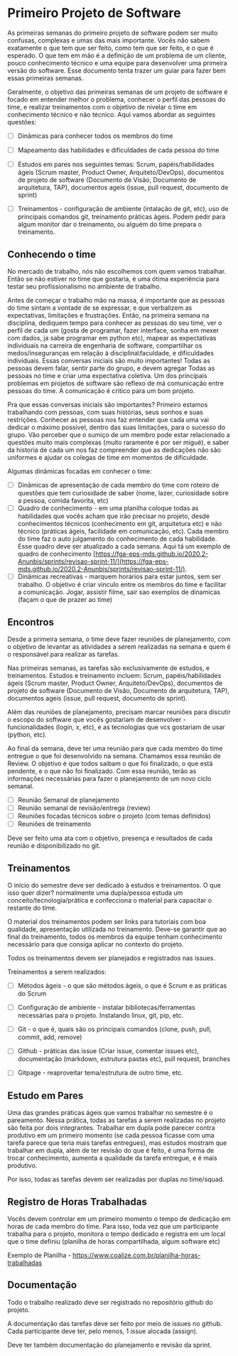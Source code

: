 # Primeiro Projeto de Software

As primeiras semanas do primeiro projeto de software podem ser muito confusas, complexas e umas das mais importante.
Vocês não sabem exatamente o que tem que ser feito, como tem que ser feito, e o que é esperado. 
O que tem em mão é a definição de um problema de um cliente, pouco conhecimento técnico e uma equipe para desenvolver uma primeira versão do software. 
 Esse documento tenta trazer um guiar para fazer bem essas primeiras semanas.

Geralmente, o objetivo das primeiras semanas de um projeto de software é focado em entender melhor o problema, conhecer o perfil das pessoas do time, e realizar treinamentos com o objetivo de nivelar o time em conhecimento técnico e não técnico. Aqui vamos abordar as seguintes questões:

- [ ] Dinâmicas para conhecer todos os membros do time
- [ ] Mapeamento das habilidades e dificuldades de cada pessoa do time
- [ ] Estudos em pares nos seguintes temas: Scrum, papéis/habilidades ágeis (Scrum master, Product Owner, Arquiteto/DevOps), documentos de projeto de software (Documento de Visão, Documento de arquitetura, TAP), documentos ageis (issue, pull request, documento de sprint)
- [ ] Treinamentos - configuração de ambiente (intalação de git, etc), uso de principais comandos git, treinamento práticas ágeis. Podem pedir para algum monitor dar o treinamento, ou alguém do time prepara o treinamento.


## Conhecendo o time

No mercado de trabalho, nós não escolhemos com quem vamos trabalhar. Então se não estiver no time que gostaria, é uma ótima experiência para testar seu profissionalismo no ambiente de trabalho. 

Antes de começar o trabalho mão na massa, é importante que as pessoas do time sintam a vontade de se expressar, e que verbalizem as expectativas, limitações e frustrações. Então, na primeira semana na disciplina, dediquem tempo para conhecer as pessoas do seu time, ver o perfil de cada um (gosta de programar, fazer interface, sonha em mexer com dados, ja sabe programar em python etc), mapear as expectativas individuais na carreira de engenharia de software, compartilhar os medos/inseguranças em relação à disciplina\faculdade, e dificuldades individuais. Essas conversas iniciais são muito importantes! Todas as pessoas devem falar, sentir parte do grupo, e devem agregar Todas as pessoas no time e criar uma expectativa coletiva. Um dos principais problemas em projetos de software são reflexo de má comunicação entre pessoas do time. A comunicação é critico para um bom projeto.

Pra que essas conversas iniciais são importantes? Primeiro estamos trabalhando com pessoas, com suas histórias, seus sonhos e suas restrições. Conhecer as pessoas nos faz entender que cada uma vai dedicar o máximo possivel, dentro das suas limitações, para o sucesso do grupo. Vão perceber que o sumiço de um membro pode estar relacionado a questões muito mais complexas (muito raramente é por ser migué), e saber da historia de cada um nos faz compreender que as dedicações não são uniformes e ajudar os colegas de time em momentos de dificuldade.

Algumas dinâmicas focadas em conhecer o time:

- [ ] Dinâmicas de apresentação de cada membro do time com roteiro de questões que tem curiosidade de saber (nome, lazer, curiosidade sobre a pessoa, comida favorita, etc)
- [ ] Quadro de conhecimento - em uma planilha coloque todas as habilidades que vocês acham que irão precisar no projeto, desde conhecimentos técnicos (conhecimento em git, arquitetura etc) e não técnico (práticas ágeis, facilidade em comunicação, etc). Cada membro do time faz o auto julgamento do conhecimento de cada habilidade. Esse quadro deve ser atualizado a cada semana. Aqui tá um exemplo de quadro de conhecimento [https://fga-eps-mds.github.io/2020.2-Anunbis/sprints/revisao-sprint-11/](https://fga-eps-mds.github.io/2020.2-Anunbis/sprints/revisao-sprint-11/). 
- [ ] Dinâmicas recreativas - marquem horários para estar juntos, sem ser trabalho. O objetivo é criar vinculo entre os membros do time e facilitar a comunicação. Jogar, assistir filme, sair sao exemplos de dinamicas (façam o que de prazer ao time)

## Encontros

Desde a primeira semana, o time deve fazer reuniões de planejamento, com o objetivo de levantar as atividades a serem realizadas na semana e quem é o responsável para realizar as tarefas. 

Nas primeiras semanas, as tarefas são exclusivamente de estudos, e treinamentos. Estudos e treinamento incluem:
Scrum, papéis/habilidades ágeis (Scrum master, Product Owner, Arquiteto/DevOps), documentos de projeto de software (Documento de Visão, Documento de arquitetura, TAP), documentos ageis (issue, pull request, documento de sprint).

Além das reuniões de planejamento, precisam marcar reuniões para discutir o escopo do software que vocês gostariam de desenvolver - funcionalidades (login, x, etc), e as tecnologias que vcs gostariam de usar (python, etc). 

Ao final da semana, deve ter uma reunião para que cada membro do time entregue o que foi desenvolvido na semana. Chamamos essa reunião de Review. O objetivo é que todos saibam o que foi finalizado, o que está pendente, e o que não foi finalizado. Com essa reunião, terão as informações necessárias para fazer o planejamento de um novo ciclo semanal.

- [ ] Reunião Semanal de planejamento
- [ ] Reunião semanal de revisão/entrega (review)
- [ ] Reuniões focadas técnicos sobre o projeto (com temas definidos)
- [ ] Reuniões de treinamento

Deve ser feito uma ata com o objetivo, presença e resultados de cada reunião e disponibilizado no git.

## Treinamentos

O início do semestre deve ser dedicado à estudos e treinamentos. O que isso quer dizer? normalmente uma dupla/pessoa estuda um conceito/tecnologia/prática e confecciona o material para capacitar o restante do time. 

O material dos treinamentos podem ser links para tutoriais com boa qualidade, apresentação utilizada no treinamento. Deve-se garantir que ao final do treinamento, todos os membros da equipe tenham conhecimento necessário para que consiga aplicar no contexto do projeto.

Todos os treinamentos devem ser planejados e registrados nas issues.

Treinamentos a serem realizados:

- [ ] Métodos ágeis - o que são métodos ágeis, o que é Scrum e as práticas do Scrum
- [ ] Configuração de ambiente - instalar bibliotecas/ferramentas necessárias para o projeto. Instalando linux, git, pip, etc.
- [ ] Git - o que é, quais são os principais comandos (clone, push, pull, commit, add, remove)
- [ ] Github - práticas das issue (Criar issue, comentar issues etc), documentação (markdown, estrutura pastas etc), pull request, branches
- [ ] Gitpage - reaproveitar tema/estrutura de outro time, etc.


## Estudo em Pares

Uma das grandes práticas ágeis que vamos trabalhar no semestre é o pareamento. Nessa prática, todas as tarefas a serem realizadas no projeto são feita por dois integrantes. Trabalhar em dupla pode parecer contra produtivo em um primeiro momento (se cada pessoa ficasse com uma tarefa parece que teria mais tarefas entregues), mas estudos mostram que trabalhar em dupla, além de ter revisão do que é feito, é uma forma de trocar conhecimento, aumenta a qualidade da tarefa entregue, e é mais produtivo. 

Por isso, todas as tarefas devem ser realizadas por duplas no time/squad. 

## Registro de Horas Trabalhadas

Vocês devem controlar em um primeiro momento o tempo de dedicação em horas de cada membro do time. Para isso, toda vez que um participante trabalha para o projeto, monitora o tempo dedicado e registra em um local que o time definiu (planilha de horas compartilhada, algum software etc)

Exemplo de Planilha - https://www.coalize.com.br/planilha-horas-trabalhadas

## Documentação

Todo o trabalho realizado deve ser registrado no repositório github do projeto. 

A documentação das tarefas deve ser feito por meio de issues no github. Cada participante deve ter, pelo menos, 1 issue alocada (assign).

Deve ter também documentação do planejamento e revisão da sprint.



